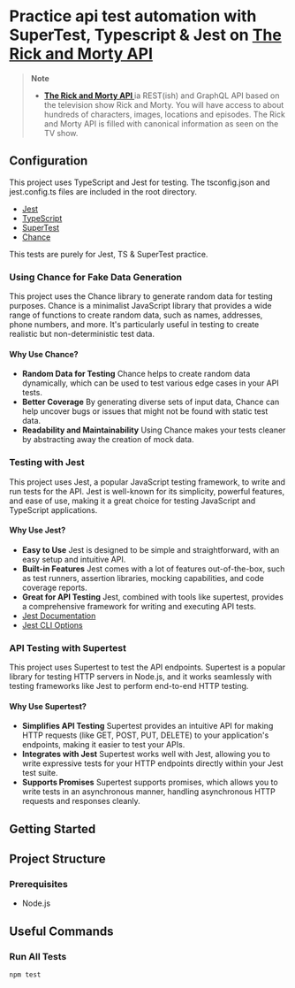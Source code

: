 <h1>
  Practice api test automation with SuperTest, Typescript & Jest on <a href="https://rickandmortyapi.com/">The Rick and Morty API
</a>
</h1>

> **Note**
>
> +  **<a href="https://rickandmortyapi.com/">The Rick and Morty API
</a>** ia REST(ish) and GraphQL API based on the television show Rick and Morty. You will have access to about hundreds of characters, images, locations and episodes. The Rick and Morty API is filled with canonical information as seen on the TV show.
>

## Configuration
This project uses TypeScript and Jest for testing. The tsconfig.json and jest.config.ts files are included in the root directory.

- <a href="https://jestjs.io/">Jest</a>
- <a href="https://www.typescriptlang.org/">TypeScript</a>
- <a href="https://www.npmjs.com/package/supertest">SuperTest</a>
- <a href="https://chancejs.com/">Chance</a>

This tests are purely for Jest, TS & SuperTest practice.

### Using Chance for Fake Data Generation
This project uses the Chance library to generate random data for testing purposes. Chance is a minimalist JavaScript library that provides a wide range of functions to create random data, such as names, addresses, phone numbers, and more. It's particularly useful in testing to create realistic but non-deterministic test data.
#### Why Use Chance?
- **Random Data for Testing** Chance helps to create random data dynamically, which can be used to test various edge cases in your API tests.
- **Better Coverage** By generating diverse sets of input data, Chance can help uncover bugs or issues that might not be found with static test data.
- **Readability and Maintainability** Using Chance makes your tests cleaner by abstracting away the creation of mock data.


### Testing with Jest
This project uses Jest, a popular JavaScript testing framework, to write and run tests for the API. Jest is well-known for its simplicity, powerful features, and ease of use, making it a great choice for testing JavaScript and TypeScript applications.
#### Why Use Jest?
- **Easy to Use** Jest is designed to be simple and straightforward, with an easy setup and intuitive API.
- **Built-in Features** Jest comes with a lot of features out-of-the-box, such as test runners, assertion libraries, mocking capabilities, and code coverage reports.
- **Great for API Testing** Jest, combined with tools like supertest, provides a comprehensive framework for writing and executing API tests.
- <a href="https://jestjs.io/docs/getting-started">Jest Documentation</a>
- <a href="https://jestjs.io/docs/cli">Jest CLI Options</a>

### API Testing with Supertest
This project uses Supertest to test the API endpoints. Supertest is a popular library for testing HTTP servers in Node.js, and it works seamlessly with testing frameworks like Jest to perform end-to-end HTTP testing.
#### Why Use Supertest?
- **Simplifies API Testing** Supertest provides an intuitive API for making HTTP requests (like GET, POST, PUT, DELETE) to your application's endpoints, making it easier to test your APIs.
- **Integrates with Jest** Supertest works well with Jest, allowing you to write expressive tests for your HTTP endpoints directly within your Jest test suite.
- **Supports Promises** Supertest supports promises, which allows you to write tests in an asynchronous manner, handling asynchronous HTTP requests and responses cleanly.

## Getting Started

## Project Structure

### Prerequisites

- Node.js 

## Useful Commands

### Run All Tests

```shell
npm test
```
